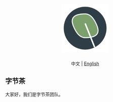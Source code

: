 <h1 align="center">
  <a href="https://github.com/Byte-tea/">
    <img src="../assets/Byte-Tea.svg" width="150" height="150" alt="banner" /><br>
  </a>
</h1>

<p align="center">中文 | <a href="README.en.md">English</a></p>

## 字节茶

大家好，我们是字节茶团队。

